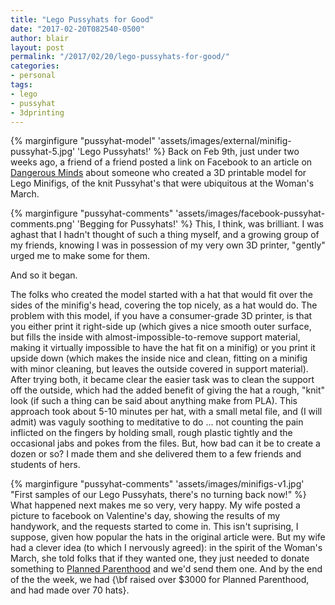 ```yaml
---
title: "Lego Pussyhats for Good" 
date: "2017-02-20T082540-0500" 
author: blair
layout: post
permalink: "/2017/02/20/lego-pussyhats-for-good/"
categories:
- personal
tags:
- lego
- pussyhat
- 3dprinting
---
```


{% marginfigure "pussyhat-model" 'assets/images/external/minifig-pussyhat-5.jpg' 'Lego Pussyhats!' %} 
Back on Feb 9th, just under two weeks ago, a friend of a friend posted a link on Facebook to an article on [Dangerous Minds](http://dangerousminds.net/comments/complete_your_lego_womens_march_with_pink_pussyhats)
about someone who created a 3D printable model for Lego Minifigs, of the knit Pussyhat's that were ubiquitous at the Woman's March.

{% marginfigure "pussyhat-comments" 'assets/images/facebook-pussyhat-comments.png' 'Begging for Pussyhats!' %} 
This, I think, was brilliant.  I was aghast that I hadn't thought of such a thing myself, and a growing group of my friends, knowing I was in possession of my very own 3D printer, "gently" urged me to make some for them.

And so it began.

The folks who created the model started with a hat that would fit over the sides of the minifig's head, covering the top nicely, as a hat would do.  The problem with this model, if you have a consumer-grade 3D printer, is that you either print it right-side up (which gives a nice smooth outer surface, but fills the inside with almost-impossible-to-remove support material, making it virtually impossible to have the hat fit on a minifig) or you print it upside down (which makes the inside nice and clean, fitting on a minifig with minor cleaning, but leaves the outside covered in support material).  After trying both, it became clear the easier task was to clean the support off the outside, which had the added benefit of giving the hat a rough, "knit" look (if such a thing can be said about anything make from PLA).  This approach took about 5-10 minutes per hat, with a small metal file, and (I will admit) was vaguly soothing to meditative to do ... not counting the pain inflicted on the fingers by holding small, rough plastic tightly and the occasional jabs and pokes from the files. But, how bad can it be to create a dozen or so?  I made them and she delivered them to a few friends and students of hers.

{% marginfigure "pussyhat-comments" 'assets/images/minifigs-v1.jpg' "First samples of our Lego Pussyhats, there's no turning back now!" %} 
What happened next makes me so very, very happy.  My wife posted a picture to facebook on Valentine's day, showing the results of my handywork, and the requests started to come in. This isn't suprising, I suppose, given how popular the hats in the original article were. But my wife had a clever idea (to which I nervously agreed): in the spirit of the Woman's March, she told folks that if they wanted one, they just needed to donate something to [Planned Parenthood]() and we'd send them one.  And by the end of the the week, we had {\bf raised over $3000 for Planned Parenthood, and had made over 70 hats}.


   